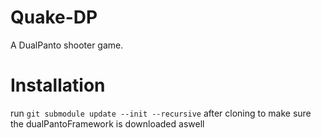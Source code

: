 # Quake-DP
A DualPanto shooter game.

# Installation 

run `git submodule update --init --recursive` after cloning to make sure the dualPantoFramework is downloaded aswell
